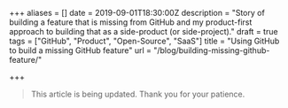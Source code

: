 +++
aliases = []
date = 2019-09-01T18:30:00Z
description = "Story of building a feature that is missing from GitHub and my product-first approach to building that as a side-product (or side-project)."
draft = true
tags = ["GitHub", "Product", "Open-Source", "SaaS"]
title = "Using GitHub to build a missing GitHub feature"
url = "/blog/building-missing-github-feature/"

+++
> This article is being updated. Thank you for your patience.